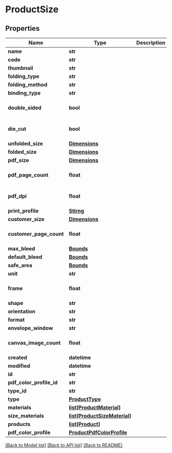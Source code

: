 # ProductSize

## Properties
Name | Type | Description | Notes
------------ | ------------- | ------------- | -------------
**name** | **str** |  | 
**code** | **str** |  | 
**thumbnail** | **str** |  | [optional] 
**folding_type** | **str** |  | [optional] 
**folding_method** | **str** |  | [optional] 
**binding_type** | **str** |  | [optional] 
**double_sided** | **bool** |  | [optional] [default to False]
**die_cut** | **bool** |  | [optional] [default to False]
**unfolded_size** | [**Dimensions**](Dimensions.md) |  | [optional] 
**folded_size** | [**Dimensions**](Dimensions.md) |  | [optional] 
**pdf_size** | [**Dimensions**](Dimensions.md) |  | [optional] 
**pdf_page_count** | **float** |  | [optional] [default to 1.0]
**pdf_dpi** | **float** |  | [optional] [default to 300.0]
**print_profile** | [**Stirng**](Stirng.md) |  | [optional] 
**customer_size** | [**Dimensions**](Dimensions.md) |  | [optional] 
**customer_page_count** | **float** |  | [optional] [default to 1.0]
**max_bleed** | [**Bounds**](Bounds.md) |  | [optional] 
**default_bleed** | [**Bounds**](Bounds.md) |  | [optional] 
**safe_area** | [**Bounds**](Bounds.md) |  | [optional] 
**unit** | **str** |  | [optional] 
**frame** | **float** |  | [optional] [default to 0.0]
**shape** | **str** |  | [optional] 
**orientation** | **str** |  | [optional] 
**format** | **str** |  | 
**envelope_window** | **str** |  | [optional] 
**canvas_image_count** | **float** |  | [optional] [default to 0.0]
**created** | **datetime** |  | [optional] 
**modified** | **datetime** |  | [optional] 
**id** | **str** |  | [optional] 
**pdf_color_profile_id** | **str** |  | [optional] 
**type_id** | **str** |  | [optional] 
**type** | [**ProductType**](ProductType.md) |  | [optional] 
**materials** | [**list[ProductMaterial]**](ProductMaterial.md) |  | [optional] 
**size_materials** | [**list[ProductSizeMaterial]**](ProductSizeMaterial.md) |  | [optional] 
**products** | [**list[Product]**](Product.md) |  | [optional] 
**pdf_color_profile** | [**ProductPdfColorProfile**](ProductPdfColorProfile.md) |  | [optional] 

[[Back to Model list]](../README.md#documentation-for-models) [[Back to API list]](../README.md#documentation-for-api-endpoints) [[Back to README]](../README.md)


